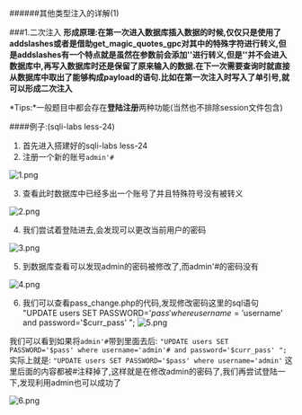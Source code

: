 ######其他类型注入的详解(1)

###1.二次注入
**形成原理:在第一次进入数据库插入数据的时候,仅仅只是使用了addslashes或者是借助get_magic_quotes_gpc对其中的特殊字符进行转义,但是addslashes有一个特点就是虽然在参数前会添加'\'进行转义,但是'\'并不会进入数据库中,再写入数据库时还是保留了原来输入的数据.在下一次需要查询时就直接从数据库中取出了能够构成payload的语句.比如在第一次注入时写入了单引号,就可以形成二次注入**

*Tips:*一般题目中都会存在**登陆注册**两种功能(当然也不排除session文件包含)

####例子:(sqli-labs less-24)
1. 首先进入搭建好的sqli-labs less-24
2. 注册一个新的账号`admin'#`

![1.png](https://i.loli.net/2018/09/11/5b97890e69b76.png)

3. 查看此时数据库中已经多出一个账号了并且特殊符号没有被转义

![2.png](https://i.loli.net/2018/09/11/5b97890e9a1eb.png)

4. 我们尝试着登陆进去,会发现可以更改当前用户的密码

![3.png](https://i.loli.net/2018/09/11/5b97890ea5883.png)

5. 到数据库查看可以发现admin的密码被修改了,而admin'#的密码没有

![4.png](https://i.loli.net/2018/09/11/5b97890ec53e5.png)

6. 我们可以查看pass_change.php的代码,发现修改密码这里的sql语句
"UPDATE users SET PASSWORD='$pass' where username='$username' and password='$curr_pass' ";
![5.png](https://i.loli.net/2018/09/11/5b978dbab7453.png)

我们可以看到如果将`admin'#`带到里面去后:
`"UPDATE users SET PASSWORD='$pass' where username='admin'# and password='$curr_pass' ";`
实际上就是:
`"UPDATE users SET PASSWORD='$pass' where username='admin'`
这里后面的内容都被#注释掉了,这样就是在修改admin的密码了,我们再尝试登陆一下,发现利用admin也可以成功了

![6.png](https://i.loli.net/2018/09/11/5b9791c91357c.png)


